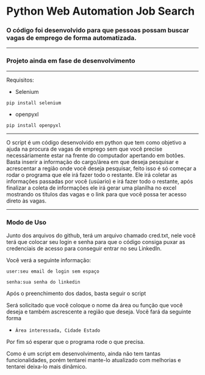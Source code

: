 # Python Web Automation Job Search

### O código foi desenvolvido para que pessoas possam buscar vagas de emprego de forma automatizada.
---
### Projeto ainda em fase de desenvolvimento

---

Requisitos:

* Selenium

`pip install selenium`

* openpyxl

`pip install openpyxl`

---

O script é um código desenvolvido em python que tem como objetivo a ajuda na procura de vagas de emprego sem que você precise necessáriamente estar na frente do computador apertando em botões.
Basta inserir a informação do cargo/área em que deseja pesquisar e acrescentar a região onde você deseja pesquisar, feito isso é só começar a rodar o programa que ele irá fazer todo o restante.
Ele irá coletar as informações passadas por você (usúario) e irá fazer todo o restante, após finalizar a coleta de informações ele irá gerar uma planilha no excel mostrando os titulos das vagas e o link para que você possa ter acesso direto às vagas.

---

### Modo de Uso

Junto dos arquivos do github, terá um arquivo chamado cred.txt, nele você terá que colocar seu login e senha para que o código consiga puxar as credenciais de acesso para conseguir entrar no seu LinkedIn.

Você verá a seguinte informação:

 `user:seu email de login sem espaço`
 
 `senha:sua senha do linkedin`

 Após o preenchimento dos dados, basta seguir o script

Será solicitado que você coloque o nome da área ou função que você deseja e também ascrescente a região que deseja.
Você fará da seguinte forma

* `Área interessada, Cidade Estado` 

Por fim só esperar que o programa rode o que precisa.

Como é um script em desenvolvimento, ainda não tem tantas funcionalidades, porém tentarei mante-lo atualizado com melhorias e tentarei deixa-lo mais dinâmico.



